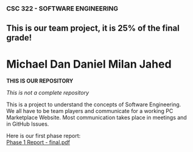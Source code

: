 ### CSC 322 - SOFTWARE ENGINEERING  



## This is our team project, it is 25% of the final grade!  


# Michael Dan Daniel Milan Jahed 

**THIS IS OUR REPOSITORY**  

*This is not a complete repository*  

This is a project to understand the concepts of Software Engineering.  
We all have to be team players and communicate for a working PC  
Marketplace Website. Most communication takes place in meetings and  
in GitHub Issues.  

Here is our first phase report:  
[Phase 1 Report - final.pdf](https://github.com/MichaelSalSail/CSC322_TEAMJ/files/6330354/Phase.1.Report.-.final.pdf)
